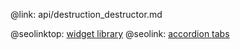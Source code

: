 @link: api/destruction_destructor.md

@seolinktop: [widget library](https://webix.com)
@seolink: [accordion tabs](https://webix.com/widget/accordion/)